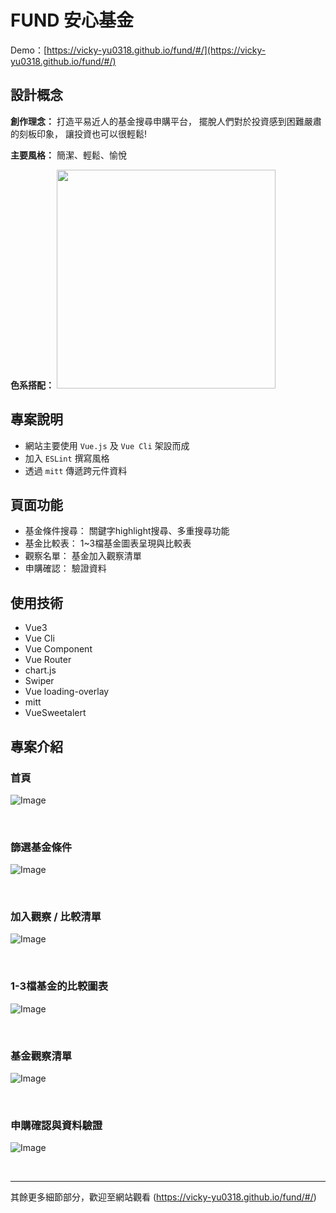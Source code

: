 # FUND 安心基金
Demo：[https://vicky-yu0318.github.io/fund/#/](https://vicky-yu0318.github.io/fund/#/)


## 設計概念
**創作理念：** 打造平易近人的基金搜尋申購平台， 擺脫人們對於投資感到困難嚴肅的刻板印象， 讓投資也可以很輕鬆!<br>

**主要風格：** 簡潔、輕鬆、愉悅<br>

**色系搭配：**
<img src="https://upload.cc/i1/2022/04/23/tI6pz4.png" width="350" />

## 專案說明
* 網站主要使用 `Vue.js` 及 `Vue Cli` 架設而成
* 加入 `ESLint`  撰寫風格
* 透過 `mitt` 傳遞跨元件資料

## 頁面功能
* 基金條件搜尋： 關鍵字highlight搜尋、多重搜尋功能
* 基金比較表： 1~3檔基金圖表呈現與比較表
* 觀察名單： 基金加入觀察清單
* 申購確認： 驗證資料

## 使用技術
- Vue3
- Vue Cli
- Vue Component
- Vue Router
- chart.js
- Swiper
- Vue loading-overlay
- mitt
- VueSweetalert

## 專案介紹
### 首頁
![Image](https://upload.cc/i1/2022/04/23/svULjc.png)

<br>


### 篩選基金條件
![Image](https://upload.cc/i1/2022/04/23/DvwJop.png)

<br>


### 加入觀察 / 比較清單
![Image](https://upload.cc/i1/2022/04/23/0T4KqS.png)

<br>


### 1-3檔基金的比較圖表
![Image](https://upload.cc/i1/2022/04/23/hgnrz6.png)

<br>

### 基金觀察清單
![Image](https://upload.cc/i1/2022/04/23/UizO2Z.png)

<br>


### 申購確認與資料驗證
![Image](https://upload.cc/i1/2022/04/23/ZkFI0E.png)

<br>
<hr>



其餘更多細節部分，歡迎至網站觀看 
(https://vicky-yu0318.github.io/fund/#/)

